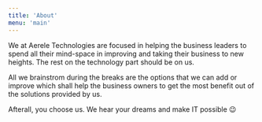 ```yaml
---
title: 'About'
menu: 'main'
---
```


We at Aerele Technologies are focused in helping the business leaders to
spend all their mind-space in improving and taking their business to new heights.
The rest on the technology part should be on us.

All we brainstrom during the breaks are the options that we can add or improve
which shall help the business owners to get the most benefit out of the solutions
provided by us.

Afterall, you choose us. We hear your dreams and make IT possible 😉